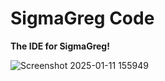 # SigmaGreg Code

**The IDE for SigmaGreg!**

![Screenshot 2025-01-11 155949](https://github.com/user-attachments/assets/4e2cb40d-0a59-4c9d-8c96-dd4ba27feeb6)
